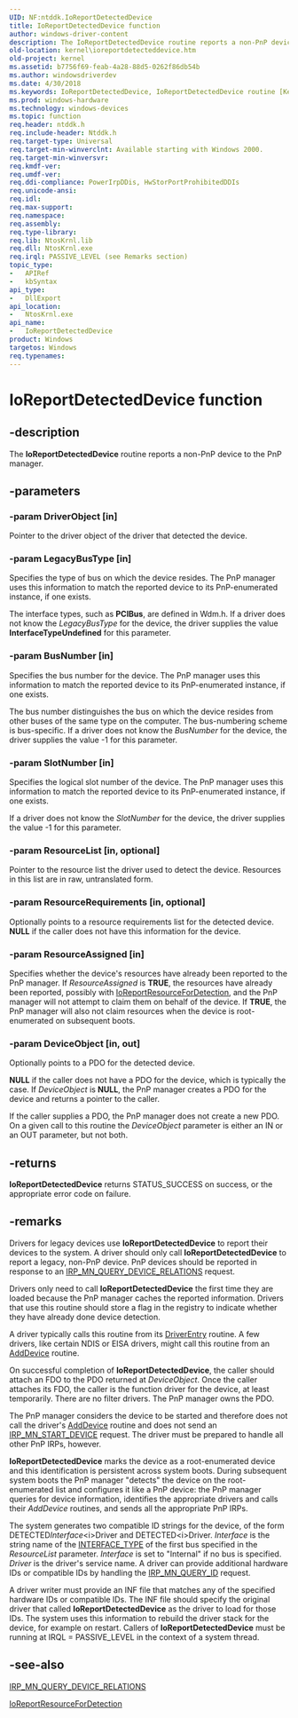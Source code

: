 ```yaml
---
UID: NF:ntddk.IoReportDetectedDevice
title: IoReportDetectedDevice function
author: windows-driver-content
description: The IoReportDetectedDevice routine reports a non-PnP device to the PnP manager.
old-location: kernel\ioreportdetecteddevice.htm
old-project: kernel
ms.assetid: b7756f69-feab-4a28-88d5-0262f86db54b
ms.author: windowsdriverdev
ms.date: 4/30/2018
ms.keywords: IoReportDetectedDevice, IoReportDetectedDevice routine [Kernel-Mode Driver Architecture], k104_b906486e-318a-49b5-aa6a-683c1889c10b.xml, kernel.ioreportdetecteddevice, ntddk/IoReportDetectedDevice
ms.prod: windows-hardware
ms.technology: windows-devices
ms.topic: function
req.header: ntddk.h
req.include-header: Ntddk.h
req.target-type: Universal
req.target-min-winverclnt: Available starting with Windows 2000.
req.target-min-winversvr: 
req.kmdf-ver: 
req.umdf-ver: 
req.ddi-compliance: PowerIrpDDis, HwStorPortProhibitedDDIs
req.unicode-ansi: 
req.idl: 
req.max-support: 
req.namespace: 
req.assembly: 
req.type-library: 
req.lib: NtosKrnl.lib
req.dll: NtosKrnl.exe
req.irql: PASSIVE_LEVEL (see Remarks section)
topic_type:
-	APIRef
-	kbSyntax
api_type:
-	DllExport
api_location:
-	NtosKrnl.exe
api_name:
-	IoReportDetectedDevice
product: Windows
targetos: Windows
req.typenames: 
---
```


# IoReportDetectedDevice function


## -description


The <b>IoReportDetectedDevice</b> routine reports a non-PnP device to the PnP manager.


## -parameters




### -param DriverObject [in]

Pointer to the driver object of the driver that detected the device.


### -param LegacyBusType [in]

Specifies the type of bus on which the device resides. The PnP manager uses this information to match the reported device to its PnP-enumerated instance, if one exists.

The interface types, such as <b>PCIBus</b>, are defined in Wdm.h. If a driver does not know the <i>LegacyBusType</i> for the device, the driver supplies the value <b>InterfaceTypeUndefined</b> for this parameter.


### -param BusNumber [in]

Specifies the bus number for the device. The PnP manager uses this information to match the reported device to its PnP-enumerated instance, if one exists.

The bus number distinguishes the bus on which the device resides from other buses of the same type on the computer. The bus-numbering scheme is bus-specific. If a driver does not know the <i>BusNumber</i> for the device, the driver supplies the value -1 for this parameter. 


### -param SlotNumber [in]

Specifies the logical slot number of the device. The PnP manager uses this information to match the reported device to its PnP-enumerated instance, if one exists.

If a driver does not know the <i>SlotNumber</i> for the device, the driver supplies the value -1 for this parameter.


### -param ResourceList [in, optional]

Pointer to the resource list the driver used to detect the device. Resources in this list are in raw, untranslated form. 


### -param ResourceRequirements [in, optional]

Optionally points to a resource requirements list for the detected device. <b>NULL</b> if the caller does not have this information for the device.


### -param ResourceAssigned [in]

Specifies whether the device's resources have already been reported to the PnP manager. If <i>ResourceAssigned</i> is <b>TRUE</b>, the resources have already been reported, possibly with <a href="https://msdn.microsoft.com/library/windows/hardware/ff549608">IoReportResourceForDetection</a>, and the PnP manager will not attempt to claim them on behalf of the device. If <b>TRUE</b>, the PnP manager will also not claim resources when the device is root-enumerated on subsequent boots.


### -param DeviceObject [in, out]

Optionally points to a PDO for the detected device. 

<b>NULL</b> if the caller does not have a PDO for the device, which is typically the case. If <i>DeviceObject</i> is <b>NULL</b>, the PnP manager creates a PDO for the device and returns a pointer to the caller.

If the caller supplies a PDO, the PnP manager does not create a new PDO. On a given call to this routine the <i>DeviceObject</i> parameter is either an IN or an OUT parameter, but not both. 


## -returns



<b>IoReportDetectedDevice</b> returns STATUS_SUCCESS on success, or the appropriate error code on failure.




## -remarks



Drivers for legacy devices use <b>IoReportDetectedDevice</b> to report their devices to the system. A driver should only call <b>IoReportDetectedDevice</b> to report a legacy, non-PnP device. PnP devices should be reported in response to an <a href="https://msdn.microsoft.com/library/windows/hardware/ff551670">IRP_MN_QUERY_DEVICE_RELATIONS</a> request.

Drivers only need to call <b>IoReportDetectedDevice</b> the first time they are loaded because the PnP manager caches the reported information. Drivers that use this routine should store a flag in the registry to indicate whether they have already done device detection.

A driver typically calls this routine from its <a href="https://msdn.microsoft.com/library/windows/hardware/ff552644">DriverEntry</a> routine. A few drivers, like certain NDIS or EISA drivers, might call this routine from an <a href="https://msdn.microsoft.com/library/windows/hardware/ff540521">AddDevice</a> routine.

On successful completion of <b>IoReportDetectedDevice</b>, the caller should attach an FDO to the PDO returned at <i>DeviceObject</i>. Once the caller attaches its FDO, the caller is the function driver for the device, at least temporarily. There are no filter drivers. The PnP manager owns the PDO.

The PnP manager considers the device to be started and therefore does not call the driver's <a href="https://msdn.microsoft.com/library/windows/hardware/ff540521">AddDevice</a> routine and does not send an <a href="https://msdn.microsoft.com/library/windows/hardware/ff551749">IRP_MN_START_DEVICE</a> request. The driver must be prepared to handle all other PnP IRPs, however. 

<b>IoReportDetectedDevice</b> marks the device as a root-enumerated device and this identification is persistent across system boots. During subsequent system boots the PnP manager "detects" the device on the root-enumerated list and configures it like a PnP device: the PnP manager queries for device information, identifies the appropriate drivers and calls their <i>AddDevice</i> routines, and sends all the appropriate PnP IRPs.

The system generates two compatible ID strings for the device, of the form DETECTED<i>Interface</i>\<i>Driver</i> and DETECTED\<i>Driver</i>. <i>Interface</i> is the string name of the <a href="https://msdn.microsoft.com/library/windows/hardware/ff547839">INTERFACE_TYPE</a> of the first bus specified in the <i>ResourceList</i> parameter. <i>Interface</i> is set to "Internal" if no bus is specified. <i>Driver</i> is the driver's service name. A driver can provide additional hardware IDs or compatible IDs by handling the <a href="https://msdn.microsoft.com/library/windows/hardware/ff551679">IRP_MN_QUERY_ID</a> request.

A driver writer must provide an INF file that matches any of the specified hardware IDs or compatible IDs. The INF file should specify the original driver that called <b>IoReportDetectedDevice</b> as the driver to load for those IDs. The system uses this information to rebuild the driver stack for the device, for example on restart. Callers of <b>IoReportDetectedDevice</b> must be running at IRQL = PASSIVE_LEVEL in the context of a system thread.




## -see-also




<a href="https://msdn.microsoft.com/library/windows/hardware/ff551670">IRP_MN_QUERY_DEVICE_RELATIONS</a>



<a href="https://msdn.microsoft.com/library/windows/hardware/ff549608">IoReportResourceForDetection</a>
 

 

